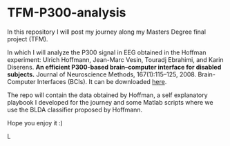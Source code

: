 # TFM-P300-analysis

In this repository I will post my journey along my Masters Degree final project (TFM). 

In which I will analyze the P300 signal in EEG obtained in the Hoffman experiment:
Ulrich Hoffmann, Jean-Marc Vesin, Touradj Ebrahimi, and Karin Diserens. **An efficient P300-based brain–computer interface for disabled subjects.** Journal of Neuroscience
Methods, 167(1):115–125, 2008. Brain-Computer Interfaces (BCIs). It can be downloaded <a href="https://www.sciencedirect.com/science/article/abs/pii/S0165027007001094?dgcid=api_sd_search-api-endpoint" target="_blank">here</a>.

The repo will contain the data obtained by Hoffman, a self explanatory playbook I developed for the journey and some Matlab scripts where we use the BLDA classifier proposed by Hoffmann.

Hope you enjoy it :)

L
